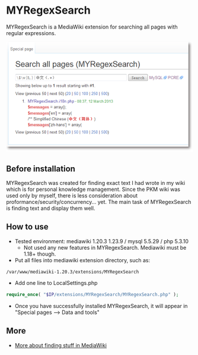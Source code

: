 MYRegexSearch
=============

MYRegexSearch is a MediaWiki extension for searching all pages with regular
expressions. 

![screenshot](https://github.com/zackz/MYRegexSearch/raw/master/screenshot.png)

Before installation
-------------------

MYRegexSearch was created for finding exact text I had wrote in my wiki which 
is for personal knowledge management. Since the PKM wiki was used only by
myself, there is less consideration about proformance/security/concurrency... yet.
The main task of MYRegexSearch is finding text and display them well.

How to use
----------

* Tested environment: mediawiki 1.20.3 1.23.9 / mysql 5.5.29 / php 5.3.10
  * Not used any new features in MYRegexSearch. Mediawiki must be 1.18+ though.
* Put all files into mediawiki extension directory, such as:

```
/var/www/mediawiki-1.20.3/extensions/MYRegexSearch
```

* Add one line to LocalSettings.php

```php
require_once( "$IP/extensions/MYRegexSearch/MYRegexSearch.php" );
```

* Once you have successfully installed MYRegexSearch, it will appear in
"Special pages --> Data and tools"

More
----

* [More about finding stuff in MediaWiki](https://gist.github.com/zackz/5381253)
